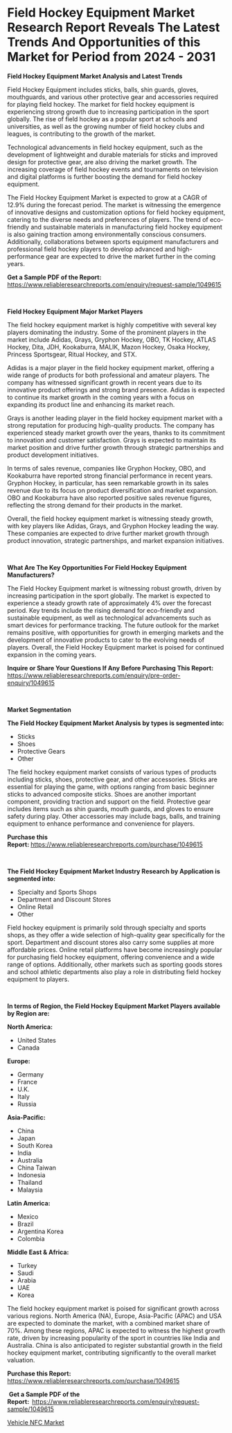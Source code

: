 <p><h1>Field Hockey Equipment Market Research Report Reveals The Latest Trends And Opportunities of this Market for Period from 2024 - 2031</h1></p><p><strong>Field Hockey Equipment Market Analysis and Latest Trends</strong></p>
<p><p>Field Hockey Equipment includes sticks, balls, shin guards, gloves, mouthguards, and various other protective gear and accessories required for playing field hockey. The market for field hockey equipment is experiencing strong growth due to increasing participation in the sport globally. The rise of field hockey as a popular sport at schools and universities, as well as the growing number of field hockey clubs and leagues, is contributing to the growth of the market.</p><p>Technological advancements in field hockey equipment, such as the development of lightweight and durable materials for sticks and improved design for protective gear, are also driving the market growth. The increasing coverage of field hockey events and tournaments on television and digital platforms is further boosting the demand for field hockey equipment.</p><p>The Field Hockey Equipment Market is expected to grow at a CAGR of 12.9% during the forecast period. The market is witnessing the emergence of innovative designs and customization options for field hockey equipment, catering to the diverse needs and preferences of players. The trend of eco-friendly and sustainable materials in manufacturing field hockey equipment is also gaining traction among environmentally conscious consumers. Additionally, collaborations between sports equipment manufacturers and professional field hockey players to develop advanced and high-performance gear are expected to drive the market further in the coming years.</p></p>
<p><strong>Get a Sample PDF of the Report:&nbsp;</strong> <a href="https://www.reliableresearchreports.com/enquiry/request-sample/1049615">https://www.reliableresearchreports.com/enquiry/request-sample/1049615</a></p>
<p>&nbsp;</p>
<p><strong>Field Hockey Equipment Major Market Players</strong></p>
<p><p>The field hockey equipment market is highly competitive with several key players dominating the industry. Some of the prominent players in the market include Adidas, Grays, Gryphon Hockey, OBO, TK Hockey, ATLAS Hockey, Dita, JDH, Kookaburra, MALIK, Mazon Hockey, Osaka Hockey, Princess Sportsgear, Ritual Hockey, and STX.</p><p>Adidas is a major player in the field hockey equipment market, offering a wide range of products for both professional and amateur players. The company has witnessed significant growth in recent years due to its innovative product offerings and strong brand presence. Adidas is expected to continue its market growth in the coming years with a focus on expanding its product line and enhancing its market reach.</p><p>Grays is another leading player in the field hockey equipment market with a strong reputation for producing high-quality products. The company has experienced steady market growth over the years, thanks to its commitment to innovation and customer satisfaction. Grays is expected to maintain its market position and drive further growth through strategic partnerships and product development initiatives.</p><p>In terms of sales revenue, companies like Gryphon Hockey, OBO, and Kookaburra have reported strong financial performance in recent years. Gryphon Hockey, in particular, has seen remarkable growth in its sales revenue due to its focus on product diversification and market expansion. OBO and Kookaburra have also reported positive sales revenue figures, reflecting the strong demand for their products in the market.</p><p>Overall, the field hockey equipment market is witnessing steady growth, with key players like Adidas, Grays, and Gryphon Hockey leading the way. These companies are expected to drive further market growth through product innovation, strategic partnerships, and market expansion initiatives.</p></p>
<p>&nbsp;</p>
<p><strong>What Are The Key Opportunities For Field Hockey Equipment Manufacturers?</strong></p>
<p><p>The Field Hockey Equipment market is witnessing robust growth, driven by increasing participation in the sport globally. The market is expected to experience a steady growth rate of approximately 4% over the forecast period. Key trends include the rising demand for eco-friendly and sustainable equipment, as well as technological advancements such as smart devices for performance tracking. The future outlook for the market remains positive, with opportunities for growth in emerging markets and the development of innovative products to cater to the evolving needs of players. Overall, the Field Hockey Equipment market is poised for continued expansion in the coming years.</p></p>
<p><strong>Inquire or Share Your Questions If Any Before Purchasing This Report:</strong> <a href="https://www.reliableresearchreports.com/enquiry/pre-order-enquiry/1049615">https://www.reliableresearchreports.com/enquiry/pre-order-enquiry/1049615</a></p>
<p>&nbsp;</p>
<p><strong>Market Segmentation</strong></p>
<p><strong>The Field Hockey Equipment Market Analysis by types is segmented into:</strong></p>
<p><ul><li>Sticks</li><li>Shoes</li><li>Protective Gears</li><li>Other</li></ul></p>
<p><p>The field hockey equipment market consists of various types of products including sticks, shoes, protective gear, and other accessories. Sticks are essential for playing the game, with options ranging from basic beginner sticks to advanced composite sticks. Shoes are another important component, providing traction and support on the field. Protective gear includes items such as shin guards, mouth guards, and gloves to ensure safety during play. Other accessories may include bags, balls, and training equipment to enhance performance and convenience for players.</p></p>
<p><strong>Purchase this Report:&nbsp;</strong><a href="https://www.reliableresearchreports.com/purchase/1049615">https://www.reliableresearchreports.com/purchase/1049615</a></p>
<p>&nbsp;</p>
<p><strong>The Field Hockey Equipment Market Industry Research by Application is segmented into:</strong></p>
<p><ul><li>Specialty and Sports Shops</li><li>Department and Discount Stores</li><li>Online Retail</li><li>Other</li></ul></p>
<p><p>Field hockey equipment is primarily sold through specialty and sports shops, as they offer a wide selection of high-quality gear specifically for the sport. Department and discount stores also carry some supplies at more affordable prices. Online retail platforms have become increasingly popular for purchasing field hockey equipment, offering convenience and a wide range of options. Additionally, other markets such as sporting goods stores and school athletic departments also play a role in distributing field hockey equipment to players.</p></p>
<p>&nbsp;</p>
<p><strong>In terms of Region, the Field Hockey Equipment Market Players available by Region are:</strong></p>
<p>
    <p> <strong> North America: </strong>
        <ul>
            <li>United States</li>
            <li>Canada</li>
        </ul>
        </p> 
    <p> <strong> Europe: </strong>
        <ul>
            <li>Germany</li>
            <li>France</li>
            <li>U.K.</li>
            <li>Italy</li>
            <li>Russia</li>
        </ul>
        </p> 
    <p> <strong> Asia-Pacific: </strong>
        <ul>
            <li>China</li>
            <li>Japan</li>
            <li>South Korea</li>
            <li>India</li>
            <li>Australia</li>
            <li>China Taiwan</li>
            <li>Indonesia</li>
            <li>Thailand</li>
            <li>Malaysia</li>
        </ul>
        </p> 
    <p> <strong> Latin America: </strong>
        <ul>
            <li>Mexico</li>
            <li>Brazil</li>
            <li>Argentina Korea</li>
            <li>Colombia</li>
        </ul>
        </p> 
    <p> <strong> Middle East & Africa: </strong>
        <ul>
            <li>Turkey</li>
            <li>Saudi</li>
            <li>Arabia</li>
            <li>UAE</li>
            <li>Korea</li>
        </ul>
    </p>
    </p>
<p><p>The field hockey equipment market is poised for significant growth across various regions. North America (NA), Europe, Asia-Pacific (APAC) and USA are expected to dominate the market, with a combined market share of 70%. Among these regions, APAC is expected to witness the highest growth rate, driven by increasing popularity of the sport in countries like India and Australia. China is also anticipated to register substantial growth in the field hockey equipment market, contributing significantly to the overall market valuation.</p></p>
<p><strong>Purchase this Report: </strong><a href="https://www.reliableresearchreports.com/purchase/1049615">https://www.reliableresearchreports.com/purchase/1049615</a></p>
<p>&nbsp;<strong>Get a Sample PDF of the Report:&nbsp;&nbsp;</strong><a href="https://www.reliableresearchreports.com/enquiry/request-sample/1049615">https://www.reliableresearchreports.com/enquiry/request-sample/1049615</a></p>
<p><strong></strong></p>
<p><p><a href="https://cautious-neon-760.notion.site/Vehicle-NFC-Market-Furnish-Information-about-Market-Size-Market-Share-Market-Dynamics-and-Project-f205cb56db654c40ae65ca9da4c5cf87">Vehicle NFC Market</a></p></p>